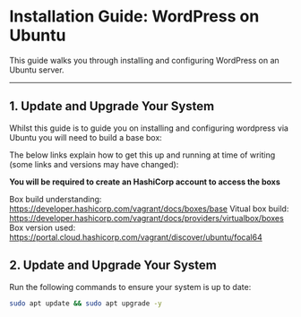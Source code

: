 # Installation Guide: WordPress on Ubuntu

This guide walks you through installing and configuring WordPress on an Ubuntu server.

---

## **1. Update and Upgrade Your System**
Whilst this guide is to guide you on installing and configuring wordpress via Ubuntu you will need to build a base box:

The below links explain how to get this up and running at time of writing (some links and versions may have changed):

**You will be required to create an HashiCorp account to access the boxs**

Box build understanding: https://developer.hashicorp.com/vagrant/docs/boxes/base
Vitual box build: https://developer.hashicorp.com/vagrant/docs/providers/virtualbox/boxes
Box version used: https://portal.cloud.hashicorp.com/vagrant/discover/ubuntu/focal64

## **2. Update and Upgrade Your System**
Run the following commands to ensure your system is up to date:

```bash
sudo apt update && sudo apt upgrade -y


